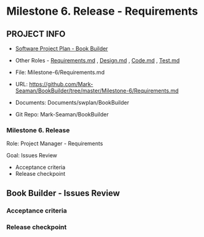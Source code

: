# Milestone 6. Release - Requirements


## PROJECT INFO

* [Software Project Plan - Book Builder](../Index.md)

* Other Roles - [Requirements.md](Requirements.md)
, [Design.md](Design.md)
, [Code.md](Code.md)
, [Test.md](Test.md)



* File: Milestone-6/Requirements.md

* URL: https://github.com/Mark-Seaman/BookBuilder/tree/master/Milestone-6/Requirements.md

* Documents: Documents/swplan/BookBuilder

* Git Repo: Mark-Seaman/BookBuilder




### Milestone 6. Release



Role: Project Manager - Requirements

Goal: Issues Review

* Acceptance criteria
* Release checkpoint



## Book Builder - Issues Review



### Acceptance criteria


### Release checkpoint
